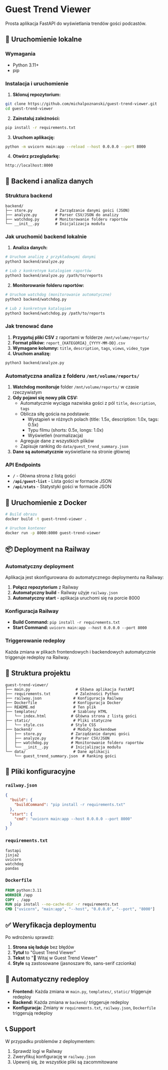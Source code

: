 # Guest Trend Viewer

Prosta aplikacja FastAPI do wyświetlania trendów gości podcastów.

## 🚀 Uruchomienie lokalne

### Wymagania
- Python 3.11+
- pip

### Instalacja i uruchomienie

1. **Sklonuj repozytorium:**
```bash
git clone https://github.com/michalpoznanski/guest-trend-viewer.git
cd guest-trend-viewer
```

2. **Zainstaluj zależności:**
```bash
pip install -r requirements.txt
```

3. **Uruchom aplikację:**
```bash
python -m uvicorn main:app --reload --host 0.0.0.0 --port 8000
```

4. **Otwórz przeglądarkę:**
```
http://localhost:8000
```

## 🔧 Backend i analiza danych

### Struktura backend
```
backend/
├── store.py          # Zarządzanie danymi gości (JSON)
├── analyze.py        # Parser CSV/JSON do analizy
├── watchdog.py       # Monitorowanie folderu raportów
└── __init__.py       # Inicjalizacja modułu
```

### Jak uruchomić backend lokalnie

1. **Analiza danych:**
```bash
# Uruchom analizę z przykładowymi danymi
python3 backend/analyze.py

# Lub z konkretnym katalogiem raportów
python3 backend/analyze.py /path/to/reports
```

2. **Monitorowanie folderu raportów:**
```bash
# Uruchom watchdog (monitorowanie automatyczne)
python3 backend/watchdog.py

# Lub z konkretnym katalogiem
python3 backend/watchdog.py /path/to/reports
```

### Jak trenować dane

1. **Przygotuj pliki CSV** z raportami w folderze `/mnt/volume/reports/`
2. **Format plików:** `report_{KATEGORIA}_{YYYY-MM-DD}.csv`
3. **Wymagane kolumny:** `title`, `description`, `tags`, `views`, `video_type`
4. **Uruchom analizę:**
```bash
python3 backend/analyze.py
```

### Automatyczna analiza z folderu `/mnt/volume/reports/`

1. **Watchdog monitoruje** folder `/mnt/volume/reports/` w czasie rzeczywistym
2. **Gdy pojawi się nowy plik CSV:**
   - Automatycznie wyciąga nazwiska gości z pól `title`, `description`, `tags`
   - Oblicza siłę gościa na podstawie:
     - Wystąpień w różnych polach (title: 1.5x, description: 1.0x, tags: 0.5x)
     - Typu filmu (shorts: 0.5x, longs: 1.0x)
     - Wyświetleń (normalizacja)
   - Agreguje dane z wszystkich plików
   - Zapisuje ranking do `data/guest_trend_summary.json`
3. **Dane są automatycznie** wyświetlane na stronie głównej

### API Endpoints

- **`/`** - Główna strona z listą gości
- **`/api/guest-list`** - Lista gości w formacie JSON
- **`/api/stats`** - Statystyki gości w formacie JSON

## 🐳 Uruchomienie z Docker

```bash
# Build obrazu
docker build -t guest-trend-viewer .

# Uruchom kontener
docker run -p 8000:8000 guest-trend-viewer
```

## 📦 Deployment na Railway

### Automatyczny deployment
Aplikacja jest skonfigurowana do automatycznego deploymentu na Railway:

1. **Połącz repozytorium** z Railway
2. **Automatyczny build** - Railway użyje `railway.json`
3. **Automatyczny start** - aplikacja uruchomi się na porcie 8000

### Konfiguracja Railway
- **Build Command:** `pip install -r requirements.txt`
- **Start Command:** `uvicorn main:app --host 0.0.0.0 --port 8000`

### Triggerowanie redeploy
Każda zmiana w plikach frontendowych i backendowych automatycznie triggeruje redeploy na Railway.

## 📁 Struktura projektu

```
guest-trend-viewer/
├── main.py                    # Główna aplikacja FastAPI
├── requirements.txt           # Zależności Python
├── railway.json              # Konfiguracja Railway
├── Dockerfile                # Konfiguracja Docker
├── README.md                 # Ten plik
├── templates/                # Szablony HTML
│   └── index.html           # Główna strona z listą gości
├── static/                   # Pliki statyczne
│   └── style.css            # Style CSS
├── backend/                  # Moduły backendowe
│   ├── store.py             # Zarządzanie danymi gości
│   ├── analyze.py           # Parser CSV/JSON
│   ├── watchdog.py          # Monitorowanie folderu raportów
│   └── __init__.py          # Inicjalizacja modułu
└── data/                     # Dane aplikacji
    └── guest_trend_summary.json  # Ranking gości
```

## 🔧 Pliki konfiguracyjne

### `railway.json`
```json
{
  "build": {
    "buildCommand": "pip install -r requirements.txt"
  },
  "start": {
    "cmd": "uvicorn main:app --host 0.0.0.0 --port 8000"
  }
}
```

### `requirements.txt`
```
fastapi
jinja2
uvicorn
watchdog
pandas
```

### `Dockerfile`
```dockerfile
FROM python:3.11
WORKDIR /app
COPY . /app
RUN pip install --no-cache-dir -r requirements.txt
CMD ["uvicorn", "main:app", "--host", "0.0.0.0", "--port", "8000"]
```

## ✅ Weryfikacja deploymentu

Po wdrożeniu sprawdź:
1. **Strona się ładuje** bez błędów
2. **Tytuł** to "Guest Trend Viewer"
3. **Tekst** to "👋 Witaj w Guest Trend Viewer"
4. **Style** są zastosowane (jasnoszare tło, sans-serif czcionka)

## 🔄 Automatyczny redeploy

- **Frontend:** Każda zmiana w `main.py`, `templates/`, `static/` triggeruje redeploy
- **Backend:** Każda zmiana w `backend/` triggeruje redeploy
- **Konfiguracja:** Zmiany w `requirements.txt`, `railway.json`, `Dockerfile` triggerują redeploy

## 📞 Support

W przypadku problemów z deploymentem:
1. Sprawdź logi w Railway
2. Zweryfikuj konfigurację w `railway.json`
3. Upewnij się, że wszystkie pliki są zacommitowane
